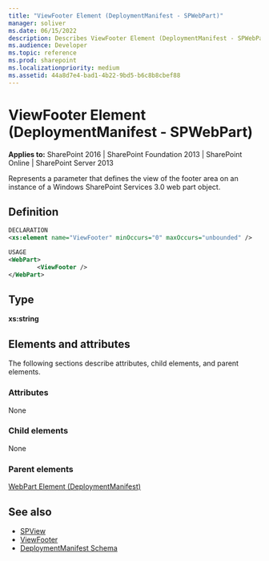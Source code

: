 ```yaml
---
title: "ViewFooter Element (DeploymentManifest - SPWebPart)"
manager: soliver
ms.date: 06/15/2022
description: Describes ViewFooter Element (DeploymentManifest - SPWebPart) and provides information about elements and attributes.
ms.audience: Developer
ms.topic: reference
ms.prod: sharepoint
ms.localizationpriority: medium
ms.assetid: 44a8d7e4-bad1-4b22-9bd5-b6c8b8cbef88
---
```


# ViewFooter Element (DeploymentManifest - SPWebPart)

**Applies to:** SharePoint 2016 | SharePoint Foundation 2013 | SharePoint Online | SharePoint Server 2013 
  
Represents a parameter that defines the view of the footer area on an instance of a Windows SharePoint Services 3.0 web part object.

## Definition

```XML
DECLARATION
<xs:element name="ViewFooter" minOccurs="0" maxOccurs="unbounded" />

USAGE
<WebPart>
        <ViewFooter />
</WebPart>

```

## Type

**xs:string**
  
## Elements and attributes

The following sections describe attributes, child elements, and parent elements.

### Attributes

None
   
### Child elements

None
   
### Parent elements

[WebPart Element (DeploymentManifest)](webpart-element-deploymentmanifest.md)
   
## See also

- [SPView](https://msdn.microsoft.com/library/Microsoft.SharePoint.SPView.aspx) 
- [ViewFooter](https://msdn.microsoft.com/library/Microsoft.SharePoint.SPView.ViewFooter.aspx)
- [DeploymentManifest Schema](deploymentmanifest-schema.md)

